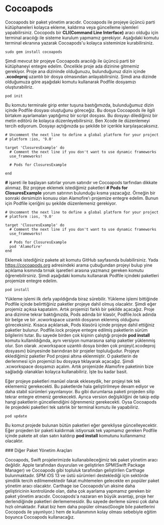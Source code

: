 # Cocoapods

Cocoapods bir paket yönetim aracıdır. Cocoapods ile projeye üçüncü parti kütüphaneleri kolayca ekleme, kaldırma veya güncelleme işlemleri yapabilirsiniz. Cocopods bir <b>CLI(Command Line Interface)</b> aracı olduğu için terminal aracılığı ile sisteme kurulum yapmamız gerekiyor. Aşağıdaki komutu terminal ekranına yazarak Cocoapods'u kolayca sisteminize kurabilirsiniz.

```console
sudo gem install cocoapods
```

Şimdi mevcut bir projeye Cocoapods aracılığı ile üçüncü parti bir kütüphaneyi entegre edelim. Öncelikle proje ada dizinine gitmemiz gerekiyor. Proje ana dizininde olduğunuzu, bulunduğunuz dizin içinde <b>.xcodeproj</b> uzantılı bir dosya olmasından anlayabilirsiniz. Şimdi ana dizinde olduğumuza göre aşağıdaki komutu kullanarak Podfile dosyamızı oluşturabiliriz.

```console
pod init
```

Bu komutu terminale girip enter tuşuna bastığımızda, bulunduğumuz dizin içinde Podfile dosyası oluştuğunu göreceğiz. Bu dosya Cocoapods ile ilgili birtakım ayarlamaları yaptığımız bir script dosyası. Bu dosyayı dilediğiniz bir metin editörü ile kolayca düzenleyebilirsiniz. Ben Xcode ile düzenlemeyi tercih ediyorum. Dosyayı açtığınızda şu şekilde bir içerikle karşılaşacaksınız.

```
# Uncomment the next line to define a global platform for your project
# platform :ios, '9.0'

target 'ClosuresExample' do
  # Comment the next line if you don't want to use dynamic frameworks
  use_frameworks!

  # Pods for ClosuresExample

end

```

<b>#</b> işareti ile başlayan satırlar yorum satırıdır ve Cocoapods tarfından dikkate alınmaz. Biz projeye eklemek istediğimiz paketleri <b># Pods for ClosuresExample</b> yorum satırının bulunduğu kısma yazacağız. Örneğin bir sonraki dersimizin konusu olan Alamofire'ı projemize entegre edelim. Bunun için Podfile içeriğini şu şekilde düzenlemeniz gerekiyor.

```
# Uncomment the next line to define a global platform for your project
# platform :ios, '9.0'

target 'ClosuresExample' do
  # Comment the next line if you don't want to use dynamic frameworks
  use_frameworks!

  # Pods for ClosuresExample
  pod 'Alamofire'
end
```

Eklemek istediğiniz pakete ait komutu GitHub sayfasında bulabilirsiniz. Yada https://cocoapods.org adresindeki arama çubuğundan projeyi bulup yine açıklama kısmında tırnak işaretleri arasına yazmanız gereken komutu öğrenebilirsiniz. Şimdi aşağıdaki komutu kullanarak Podfile içindeki paketleri projemize entegre edelim.

```console
pod install
```

Yükleme işlemi ilk defa yapıldığında biraz sürebilir. Yükleme işlemi bittiğinde Podfile içinde belirttiğiniz paketler projeye dahil olmuş olacaktır. Şimdi eğer projemiz açıksa kapatalım. Artık projemizi farklı bir şekilde açacağız. Proje ana dizinine tekrar baktığınızda, Pods adında bir klasör, Podfile.lock adında bir belge ve bir .xcworkspace uzantılı dosyanın eklenmiş olduğunu göreceksiniz. Kısaca açıklarsak, Pods klasörü içinde projeye dahil ettiğiniz paketler bulunur. Podfile.lock projeye entegre edilmiş paketlerin sürüm bilgilerini tutar. Bu sayede birden çok kişinin çalıştığı projede <b>pod install</b> komutu kullanıldığında, aynı versiyon numarasına sahip paketler yüklenmiş olur. Son olarak .xcworkspace uzantılı dosya birden çok projeyi(.xcodeproj dosyasını) bünyesinde barındıran bir projeler topluluğudur. Projeye eklediğimiz paketler Pod projesi altına eklenmiştir. O paketlerin de derlenmesi için projemizi bu dosyaya tıklayarak açacağız. Şimdi .xcworkspace dosyamızı açalım. Artık projenizde Alamofire paketinin bize sağladığı olanakları kolayca kullanabiliriz. İşte bu kadar basit.

Eğer projeye paketleri manüel olarak ekleseydik, her projeyi tek tek eklememiz gerekecekti. Bu paketlerde hala geliştirilmeye devam ediyor ve daha stabil sürümleri yayınlanıyor. Bu gibi durumlarsa paketi projeden silip tekrar entegre etmeniz gerekecekti. Ayrıca version değişikliğini de takip edip hangi paketlerin güncellendiğini öğrenmeniz gerekecekti. Oysa Cocoapods ile projedeki paketleri tek satırlık bir terminal komutu ile yapabiliriz.

```console
pod update
```

Bu komut projede bulunan bütün paketleri eğer gerekliyse güncelleyecektir. Eğer projeden bir paketi kaldırmak istiyorsak tek yapmamız gereken Podfile içinde pakete ait olan satırı kaldırıp <b>pod install</b> komutunu kullanmamız olacaktır.

### Diğer Paket Yönetim Araçları

Cocoapods, Swift projelerimizde kullanabileceğimiz tek paket yönetim aracı değildir. Apple tarafından duyurulan ve geliştirlen SPM(Swift Package Manager) ve Cocoapods gibi topluluk tarafından geliştirilen Carthage bulunmaktadır. SPM iOS 13 ve üstü sürümleri desteklediği için sektörde şimdilik tercih edilmemektedir fakat muhtemelen gelecekte en popüler paket yönetim aracı olacaktır. Carthage ise Cocoapods'un aksine daha geliştiricinin kontrolünde olan, daha çok ayarlama yapmamız gereken bir paket yönetim aracıdır. Cocoapods'a nazaran en büyük avantajı, proje her derlendiğinde paketleri derlememesidir. Bu sayede derleme süresi çok daha hızlı olmaktadır. Fakat biz hem daha popüler olması(Google bile paketlerini Cocopods ile yayınlıyor.) hem de kullanımının kolay olması sebebiyle eğitim boyunca Cocoapods kullanacağız.
